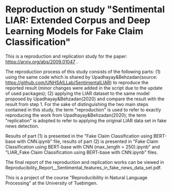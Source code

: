 # Reproduction on study "Sentimental LIAR: Extended Corpus and Deep Learning Models for Fake Claim Classification"
This is a reproduction and replication study for the paper: https://arxiv.org/abs/2009.01047 .

The reproduction process of this study consists of the following parts: (1) using the same code which is shared by Upadhayay&Behzadan(source: https://github.com/UNHSAILLab/SentimentalLIAR) to reproduce the reported result (minor changes were added in the script due to the update of used packages); (2) applying the LIAR dataset to the same model proposed by Upadhayay&Behzadan(2020) and compare the result with the result from step 1. For the sake of distinguishing the two main steps contained in this study, the term "reproduction" is used to refer to exactly reproducing the work from Upadhayay&Behzadan(2020); the term "replication" is adopted to refer to applying the original LIAR data set in fake news detection.

Results of part (1) is presented in the "Fake Claim Classification using BERT-base with CNN.ipynb" file, results of part (2) is presented in "Fake Claim Classification using BERT-base with CNN (max_length = 250).ipynb" and "LIAR_Fake Claim Classification using BERT-base with CNN.ipynb" files. 

The final report of the reproduction and replication works can be viewed in Reproducibility_Report__Sentimental_features_in_fake_news_data_set.pdf.

This is a project of the course "Reproducibility in Natural Language Processing" at the University of Tuebingen.
